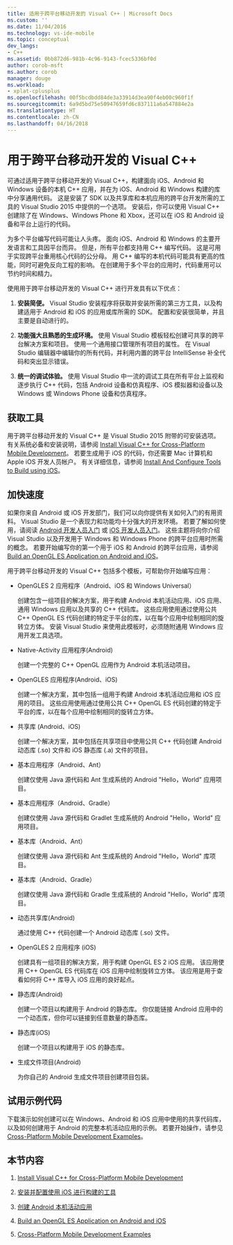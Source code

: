 ```yaml
---
title: 适用于跨平台移动开发的 Visual C++ | Microsoft Docs
ms.custom: ''
ms.date: 11/04/2016
ms.technology: vs-ide-mobile
ms.topic: conceptual
dev_langs:
- C++
ms.assetid: 0bb872d6-981b-4c96-9143-fcec5336bf0d
author: corob-msft
ms.author: corob
manager: douge
ms.workload:
- xplat-cplusplus
ms.openlocfilehash: 00f5bcdbdd84de3a33914d3ea90f4eb00c960f1f
ms.sourcegitcommit: 6a9d5bd75e50947659fd6c837111a6a547884e2a
ms.translationtype: HT
ms.contentlocale: zh-CN
ms.lasthandoff: 04/16/2018
---
```

# <a name="visual-c-for-cross-platform-mobile-development"></a>用于跨平台移动开发的 Visual C++
可通过适用于跨平台移动开发的 Visual C++，构建面向 iOS、Android 和 Windows 设备的本机 C++ 应用，并在为 iOS、Android 和 Windows 构建的库中分享通用代码。 这是安装了 SDK 以及共享库和本机应用的跨平台开发所需的工具的 Visual Studio 2015 中提供的一个选项。 安装后，你可以使用 Visual C++ 创建除了在 Windows、Windows Phone 和 Xbox，还可以在 iOS 和 Android 设备和平台上运行的代码。  
  
 为多个平台编写代码可能让人头疼。 面向 iOS、Android 和 Windows 的主要开发语言和工具因平台而异。 但是，所有平台都支持用 C++ 编写代码。 这是可用于实现跨平台重用核心代码的公分母。 用 C++ 编写的本机代码可能具有更高的性能，同时可避免反向工程的影响。 在创建用于多个平台的应用时，代码重用可以节约时间和精力。  
  
 使用用于跨平台移动开发的 Visual C++ 进行开发具有以下优点：  
  
1.  **安装简便。** Visual Studio 安装程序将获取并安装所需的第三方工具，以及构建适用于 Android 和 iOS 的应用或库所需的 SDK。 配置和安装很简单，并且主要是自动进行的。  
  
2.  **功能强大且熟悉的生成环境。** 使用 Visual Studio 模板轻松创建可共享的跨平台解决方案和项目。 使用一个通用接口管理所有项目的属性。 在 Visual Studio 编辑器中编辑你的所有代码，并利用内置的跨平台 IntelliSense 补全代码和突出显示错误。  
  
3.  **统一的调试体验。** 使用 Visual Studio 中一流的调试工具在所有平台上监视和逐步执行 C++ 代码，包括 Android 设备和仿真程序、iOS 模拟器和设备以及 Windows 或 Windows Phone 设备和仿真程序。  
  
## <a name="get-the-tools"></a>获取工具  
 用于跨平台移动开发的 Visual C++ 是 Visual Studio 2015 附带的可安装选项。 有关系统必备和安装说明，请参阅 [Install Visual C++ for Cross-Platform Mobile Development](../cross-platform/install-visual-cpp-for-cross-platform-mobile-development.md)。 若要生成用于 iOS 的代码，你还需要 Mac 计算机和 Apple iOS 开发人员帐户。 有关详细信息，请参阅 [Install And Configure Tools to Build using iOS](../cross-platform/install-and-configure-tools-to-build-using-ios.md)。  
  
## <a name="come-up-to-speed"></a>加快速度  
 如果你来自 Android 或 iOS 开发部门，我们可以向你提供有关如何入门的有用资料。 Visual Studio 是一个表现力和功能均十分强大的开发环境。 若要了解如何使用，请阅读 [Android 开发人员入门](/previous-versions/windows/apps/dn275875\(v=win.10\)) 或 [iOS 开发人员入门](/previous-versions/windows/apps/jj657966\(v=win.10\))。 这些主题将向你介绍 Visual Studio 以及开发用于 Windows 和 Windows Phone 的跨平台应用时所需的概念。 若要开始编写你的第一个用于 iOS 和 Android 的跨平台应用，请参阅 [Build an OpenGL ES Application on Android and iOS](../cross-platform/build-an-opengl-es-application-on-android-and-ios.md)。  
  
 用于跨平台移动开发的 Visual C++ 包括多个模板，可帮助你开始编写应用：  
  
-   OpenGLES 2 应用程序（Android、iOS 和 Windows Universal）  
  
     创建包含一组项目的解决方案，用于构建 Android 本机活动应用、iOS 应用、通用 Windows 应用以及共享的 C++ 代码库。 这些应用使用通过使用公共 C++ OpenGL ES 代码创建的特定于平台的库，以在每个应用中绘制相同的旋转立方体。 安装 Visual Studio 来使用此模板时，必须随附通用 Windows 应用开发工具选项。  
  
-   Native-Activity 应用程序(Android)  
  
     创建一个完整的 C++ OpenGL 应用作为 Android 本机活动项目。  
  
-   OpenGLES 应用程序(Android、iOS)  
  
     创建一个解决方案，其中包括一组用于构建 Android 本机活动应用和 iOS 应用的项目。 这些应用使用通过使用公共 C++ OpenGL ES 代码创建的特定于平台的库，以在每个应用中绘制相同的旋转立方体。  
  
-   共享库 (Android、iOS)  
  
     创建一个解决方案，其中包括在共享项目中使用公共 C++ 代码创建 Android 动态库 (.so) 文件和 iOS 静态库 (.a) 文件的项目。  
  
-   基本应用程序（Android、Ant）  
  
     创建仅使用 Java 源代码和 Ant 生成系统的 Android "Hello，World" 应用项目。  
  
-   基本应用程序（Android、Gradle）  
  
     创建仅使用 Java 源代码和 Gradlet 生成系统的 Android "Hello，World" 应用项目。  
  
-   基本库（Android、Ant）  
  
     创建仅使用 Java 源代码和 Ant 生成系统的 Android "Hello，World" 库项目。  
  
-   基本库（Android、Gradle）  
  
     创建仅使用 Java 源代码和 Gradle 生成系统的 Android "Hello，World" 库项目。  
  
-   动态共享库(Android)  
  
     通过使用 C++ 代码创建一个 Android 动态库 (.so) 文件。  
  
-   OpenGLES 2 应用程序 (iOS)  
  
     创建具有一组项目的解决方案，用于构建 OpenGL ES 2 iOS 应用。 该应用使用 C++ OpenGL ES 代码库在 iOS 应用中绘制旋转立方体。 该应用是用于查看如何将 C++ 库导入 iOS 应用的良好起点。  
  
-   静态库(Android)  
  
     创建一个项目以构建用于 Android 的静态库。 你仅能链接 Android 应用中的一个动态库，但你可以链接到任意数量的静态库。  
  
-   静态库(iOS)  
  
     创建一个项目以构建用于 iOS 的静态库。  
  
-   生成文件项目(Android)  
  
     为你自己的 Android 生成文件项目创建项目包装。  
  
## <a name="try-out-sample-code"></a>试用示例代码  
 下载演示如何创建可以在 Windows、Android 和 iOS 应用中使用的共享代码库，以及如何创建用于 Android 的完整本机活动应用的示例。 若要开始操作，请参见 [Cross-Platform Mobile Development Examples](../cross-platform/cross-platform-mobile-development-examples.md)。  
  
## <a name="in-this-section"></a>本节内容  
  
1.  [Install Visual C++ for Cross-Platform Mobile Development](../cross-platform/install-visual-cpp-for-cross-platform-mobile-development.md)  
  
2.  [安装并配置使用 iOS 进行构建的工具](../cross-platform/install-and-configure-tools-to-build-using-ios.md)  
  
3.  [创建 Android 本机活动应用](../cross-platform/create-an-android-native-activity-app.md)  
  
4.  [Build an OpenGL ES Application on Android and iOS](../cross-platform/build-an-opengl-es-application-on-android-and-ios.md)  
  
5.  [Cross-Platform Mobile Development Examples](../cross-platform/cross-platform-mobile-development-examples.md)